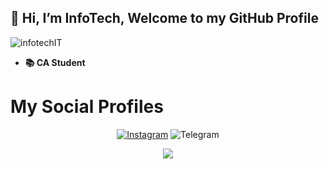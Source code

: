 ## 👋 Hi, I’m InfoTech, Welcome to my GitHub Profile
<p align="left"> <img src="https://komarev.com/ghpvc/?username=infotechIT&label=Profile%20views&color=0e76b6&style=flat" alt="infotechIT" /> </p>

- **📚 CA Student**
# My Social Profiles
<p align="center">
<a href="https://instagram.com/astrexlly?utm_medium=copy_link"><img alt="Instagram" src="https://img.shields.io/badge/Asta-%23E4405F.svg?&style=for-the-badge&logo=Instagram&logoColor=white"/></a>
</p<
<a href="https://t.me/itzmerixo"><img alt="Telegram" src="https://img.shields.io/badge/Rixo ff-2CA5E0?style=for-the-badge&logo=telegram&logoColor=white"/></a>
</p>
<p align="center">
<img src="https://github-readme-stats.vercel.app/api?username=infotechIT&theme=highcontrast" align="center">
</p>
